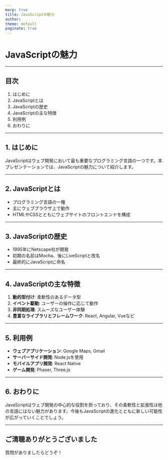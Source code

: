 ```yaml
---
marp: true
title: JavaScriptの魅力
author: 
theme: default
paginate: true
---
```


# JavaScriptの魅力

---

## 目次

1. はじめに
2. JavaScriptとは
3. JavaScriptの歴史
4. JavaScriptの主な特徴
5. 利用例
6. おわりに

---

## 1. はじめに

JavaScriptはウェブ開発において最も重要なプログラミング言語の一つです。本プレゼンテーションでは、JavaScriptの魅力について紹介します。

---

## 2. JavaScriptとは

- プログラミング言語の一種
- 主にウェブブラウザ上で動作
- HTMLやCSSとともにウェブサイトのフロントエンドを構成

---

## 3. JavaScriptの歴史

- 1995年にNetscape社が開発
- 初期の名前はMocha、後にLiveScriptと改名
- 最終的にJavaScriptに命名

---

## 4. JavaScriptの主な特徴

1. **動的型付け**: 柔軟性のあるデータ型
2. **イベント駆動**: ユーザーの操作に応じて動作
3. **非同期処理**: スムーズなユーザー体験
4. **豊富なライブラリとフレームワーク**: React, Angular, Vueなど

---

## 5. 利用例

- **ウェブアプリケーション**: Google Maps, Gmail
- **サーバーサイド開発**: Node.jsを使用
- **モバイルアプリ開発**: React Native
- **ゲーム開発**: Phaser, Three.js

---

## 6. おわりに

JavaScriptはウェブ開発の中心的な役割を担っており、その柔軟性と拡張性は他の言語にはない魅力があります。今後もJavaScriptの進化とともに新しい可能性が広がっていくことでしょう。

---

## ご清聴ありがとうございました

質問がありましたらどうぞ！
